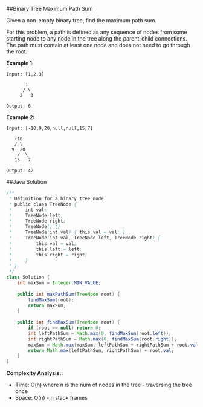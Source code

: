 ##Binary Tree Maximum Path Sum

Given a non-empty binary tree, find the maximum path sum.

For this problem, a path is defined as any sequence of nodes from some starting node to any node in the tree along the parent-child connections. The path must contain at least one node and does not need to go through the root.

**Example 1:**
```
Input: [1,2,3]

       1
      / \
     2   3

Output: 6
```
**Example 2:**
```
Input: [-10,9,20,null,null,15,7]

   -10
   / \
  9  20
    /  \
   15   7

Output: 42
```

##Java Solution
```java
/**
 * Definition for a binary tree node.
 * public class TreeNode {
 *     int val;
 *     TreeNode left;
 *     TreeNode right;
 *     TreeNode() {}
 *     TreeNode(int val) { this.val = val; }
 *     TreeNode(int val, TreeNode left, TreeNode right) {
 *         this.val = val;
 *         this.left = left;
 *         this.right = right;
 *     }
 * }
 */
class Solution {
    int maxSum = Integer.MIN_VALUE;
    
    public int maxPathSum(TreeNode root) {
        findMaxSum(root);
        return maxSum;
    }
    
    public int findMaxSum(TreeNode root) {
        if (root == null) return 0;
        int leftPathSum = Math.max(0, findMaxSum(root.left));
        int rightPathSum = Math.max(0, findMaxSum(root.right));
        maxSum = Math.max(maxSum, leftPathSum + rightPathSum + root.val);
        return Math.max(leftPathSum, rightPathSum) + root.val;
    }
}
```

**Complexity Analysis::**
* Time: O(n) where n is the num of nodes in the tree - traversing the tree once
* Space: O(n) - n stack frames